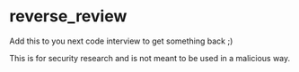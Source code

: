 # reverse_review
Add this to you next code interview to get something back ;)

This is for security research and is not meant to be used in a malicious way.
